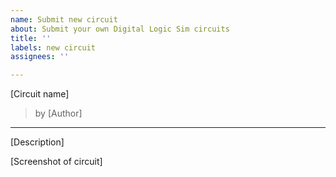 ```yaml
---
name: Submit new circuit
about: Submit your own Digital Logic Sim circuits
title: ''
labels: new circuit
assignees: ''

---
```


[Circuit name]
> by [Author]
---

[Description]

[Screenshot of circuit]

<!-- Attach circuit file -->
